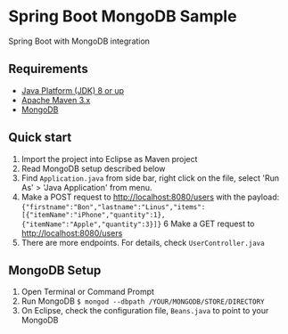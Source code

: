Spring Boot MongoDB Sample
==========================

Spring Boot with MongoDB integration

Requirements
------------
* [Java Platform (JDK) 8 or up](http://www.oracle.com/technetwork/java/javase/downloads/index.html)
* [Apache Maven 3.x](http://maven.apache.org/)
* [MongoDB](http://www.mongodb.org/)

Quick start
-----------
1. Import the project into Eclipse as Maven project
2. Read MongoDB setup described below
3. Find `Application.java` from side bar, right click on the file, select 'Run As' > 'Java Application' from menu.
5. Make a POST request to [http://localhost:8080/users](http://localhost:8080/users) with the payload: `{"firstname":"Bon","lastname":"Linus","items":[{"itemName":"iPhone","quantity":1},{"itemName":"Apple","quantity":3}]}`
6  Make a GET request to [http://localhost:8080/users](http://localhost:8080/users)
7. There are more endpoints. For details, check `UserController.java`

MongoDB Setup
--------------
1. Open Terminal or Command Prompt
2. Run MongoDB `$ mongod --dbpath /YOUR/MONGODB/STORE/DIRECTORY`
3. On Eclipse, check the configuration file, `Beans.java` to point to your MongoDB
